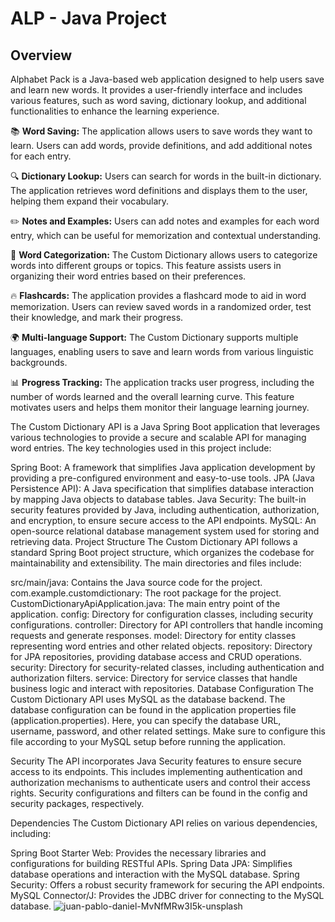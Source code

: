 # ALP - Java Project

## Overview

Alphabet Pack is a Java-based web application designed to help users save and learn new words. It provides a user-friendly interface and includes various features, such as word saving, dictionary lookup, and additional functionalities to enhance the learning experience.

📚 **Word Saving:** The application allows users to save words they want to learn. Users can add words, provide definitions, and add additional notes for each entry.

🔍 **Dictionary Lookup:** Users can search for words in the built-in dictionary. The application retrieves word definitions and displays them to the user, helping them expand their vocabulary.

✏️ **Notes and Examples:** Users can add notes and examples for each word entry, which can be useful for memorization and contextual understanding.

🔖 **Word Categorization:** The Custom Dictionary allows users to categorize words into different groups or topics. This feature assists users in organizing their word entries based on their preferences.

🔥 **Flashcards:** The application provides a flashcard mode to aid in word memorization. Users can review saved words in a randomized order, test their knowledge, and mark their progress.

🌍 **Multi-language Support:** The Custom Dictionary supports multiple languages, enabling users to save and learn words from various linguistic backgrounds.

📊 **Progress Tracking:** The application tracks user progress, including the number of words learned and the overall learning curve. This feature motivates users and helps them monitor their language learning journey.

The Custom Dictionary API is a Java Spring Boot application that leverages various technologies to provide a secure and scalable API for managing word entries. The key technologies used in this project include:

Spring Boot: A framework that simplifies Java application development by providing a pre-configured environment and easy-to-use tools.
JPA (Java Persistence API): A Java specification that simplifies database interaction by mapping Java objects to database tables.
Java Security: The built-in security features provided by Java, including authentication, authorization, and encryption, to ensure secure access to the API endpoints.
MySQL: An open-source relational database management system used for storing and retrieving data.
Project Structure
The Custom Dictionary API follows a standard Spring Boot project structure, which organizes the codebase for maintainability and extensibility. The main directories and files include:

src/main/java: Contains the Java source code for the project.
com.example.customdictionary: The root package for the project.
CustomDictionaryApiApplication.java: The main entry point of the application.
config: Directory for configuration classes, including security configurations.
controller: Directory for API controllers that handle incoming requests and generate responses.
model: Directory for entity classes representing word entries and other related objects.
repository: Directory for JPA repositories, providing database access and CRUD operations.
security: Directory for security-related classes, including authentication and authorization filters.
service: Directory for service classes that handle business logic and interact with repositories.
Database Configuration
The Custom Dictionary API uses MySQL as the database backend. The database configuration can be found in the application properties file (application.properties). Here, you can specify the database URL, username, password, and other related settings. Make sure to configure this file according to your MySQL setup before running the application.

Security
The API incorporates Java Security features to ensure secure access to its endpoints. This includes implementing authentication and authorization mechanisms to authenticate users and control their access rights. Security configurations and filters can be found in the config and security packages, respectively.

Dependencies
The Custom Dictionary API relies on various dependencies, including:

Spring Boot Starter Web: Provides the necessary libraries and configurations for building RESTful APIs.
Spring Data JPA: Simplifies database operations and interaction with the MySQL database.
Spring Security: Offers a robust security framework for securing the API endpoints.
MySQL Connector/J: Provides the JDBC driver for connecting to the MySQL database.
![juan-pablo-daniel-MvNfMRw3I5k-unsplash](https://github.com/RadmanHayati/ALP-JAVA/assets/72970748/84242328-417d-4ad2-b6bd-bc2258ccda78)
